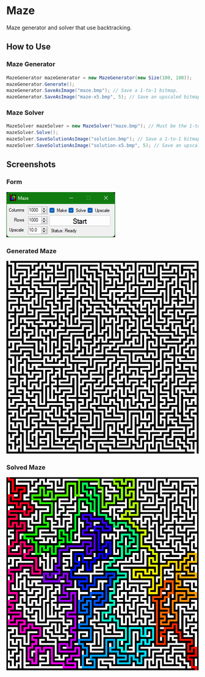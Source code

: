# Maze

Maze generator and solver that use backtracking.

## How to Use

### Maze Generator

```cs
MazeGenerator mazeGenerator = new MazeGenerator(new Size(100, 100));
mazeGenerator.Generate();
mazeGenerator.SaveAsImage("maze.bmp"); // Save a 1-to-1 bitmap.
mazeGenerator.SaveAsImage("maze-x5.bmp", 5); // Save an upscaled bitmap.
```

### Maze Solver

```cs
MazeSolver mazeSolver = new MazeSolver("maze.bmp"); // Must be the 1-to-1 version.
mazeSolver.Solve();
mazeSolver.SaveSolutionAsImage("solution.bmp"); // Save a 1-to-1 bitmap.
mazeSolver.SaveSolutionAsImage("solution-x5.bmp", 5); // Save an upscaled bitmap.
```

## Screenshots

### Form

![Form](media/form.png)

### Generated Maze

![Maze](media/maze.png)

### Solved Maze

![Solution](media/solution.png)
